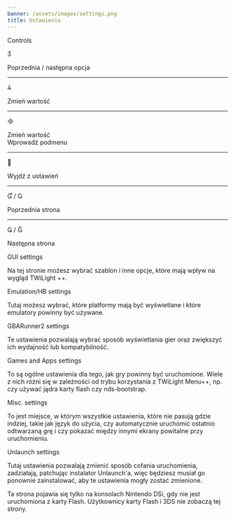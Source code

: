 ```yaml
---
banner: /assets/images/settings.png
title: Ustawienia
---
```


<div id="conrols" class="section-title">Controls</div>
<div class="section-body">
    <div class="button-action-group">
        <p class="button-action button">&#xE07D;</p>
        <p class="button-action-text">Poprzednia / następna opcja</p>
    </div>
    <hr>
    <div class="button-action-group">
        <p class="button-action button">&#xE07E;</p>
        <p class="button-action-text">Zmień wartość</p>
    </div>
    <hr>
    <div class="button-action-group">
        <p class="button-action button">&#xE000;</p>
        <p class="button-action-text">Zmień wartość<br>Wprowadź podmenu</p>
    </div>
    <hr>
    <div class="button-action-group">
        <p class="button-action button">&#xE001;</p>
        <p class="button-action-text">Wyjdź z ustawień</p>
    </div>
    <hr>
    <div class="button-action-group">
        <p class="button-action button">&#xE004; / &#xE002;</p>
        <p class="button-action-text">Poprzednia strona</p>
    </div>
    <hr>
    <div class="button-action-group">
        <p class="button-action button">&#xE003; / &#xE005;</p>
        <p class="button-action-text">Następna strona</p>
    </div>
</div>

<div id="gui-settings" class="section-title">GUI settings</div>
<div class="section-body">
    <p>Na tej stronie możesz wybrać szablon i inne opcje, które mają wpływ na wygląd TWiLight ++.</p>
</div>

<div id="emulation-hb-settings" class="section-title">Emulation/HB settings</div>
<div class="section-body">
    <p>Tutaj możesz wybrać, które platformy mają być wyświetlane i które emulatory powinny być używane.</p>
</div>

<div id="gbarunner2-settings" class="section-title">GBARunner2 settings</div>
<div class="section-body">
    <p>Te ustawienia pozwalają wybrać sposób wyświetlania gier oraz zwiększyć ich wydajność lub kompatybilność.</p>
</div>

<div id="games-and-apps-settings" class="section-title">Games and Apps settings</div>
<div class="section-body">
    <p>To są ogólne ustawienia dla tego, jak gry powinny być uruchomione. Wiele z nich różni się w zależności od trybu korzystania z TWiLight Menu++, np. czy używać jądra karty flash czy nds-bootstrap.</p>
</div>

<div id="misc-settings" class="section-title">Misc. settings</div>
<div class="section-body">
    <p>To jest miejsce, w którym wszystkie ustawienia, które nie pasują gdzie indziej, takie jak język do użycia, czy automatycznie uruchomić ostatnio odtwarzaną grę i czy pokazać między innymi ekrany powitalne przy uruchomieniu.</p>
</div>

<div id="unlaunch-settings" class="section-title">Unlaunch settings</div>
<div class="section-body">
    <p>Tutaj ustawienia pozwalają zmienić sposób cofania uruchomienia, zadziałają, patchując instalator Unlaunch'a, więc będziesz musiał go ponownie zainstalować, aby te ustawienia mogły zostać zmienione.</p>
    <p>Ta strona pojawia się tylko na konsolach Nintendo DSi, gdy nie jest uruchomiona z karty Flash. Użytkownicy karty Flash i 3DS nie zobaczą tej strony.</p>
</div>
